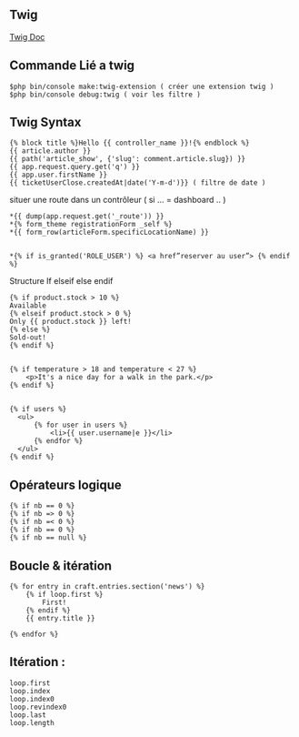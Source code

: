 ## Twig


[Twig Doc](https://twig.symfony.com/doc/2.x/index.html)

## Commande Lié a twig

    $php bin/console make:twig-extension ( créer une extension twig )
    $php bin/console debug:twig ( voir les filtre )


## Twig Syntax


  	{% block title %}Hello {{ controller_name }}!{% endblock %}
  	{{ article.author }}
  	{{ path('article_show', {'slug': comment.article.slug}) }}
  	{{ app.request.query.get('q') }}
  	{{ app.user.firstName }}
  	{{ ticketUserClose.createdAt|date('Y-m-d')}} ( filtre de date )

situer une route dans un contrôleur ( si … = dashboard .. )

    *{{ dump(app.request.get('_route')) }}
    *{% form_theme registrationForm _self %}
    *{{ form_row(articleForm.specificLocationName) }}


    *{% if is_granted('ROLE_USER') %} <a href”reserver au user”> {% endif %}

Structure If elseif else endif


  	{% if product.stock > 10 %}
  	Available
  	{% elseif product.stock > 0 %}
  	Only {{ product.stock }} left!
  	{% else %}
  	Sold-out!
  	{% endif %}


  	{% if temperature > 18 and temperature < 27 %}
  		<p>It's a nice day for a walk in the park.</p>
  	{% endif %}


  	{% if users %}
      <ul>
          {% for user in users %}
              <li>{{ user.username|e }}</li>
          {% endfor %}
      </ul>
  	{% endif %}

## Opérateurs logique


    {% if nb == 0 %}
    {% if nb => 0 %}
    {% if nb =< 0 %}
    {% if nb == 0 %}
    {% if nb == null %}


## Boucle & itération

    {% for entry in craft.entries.section('news') %}
        {% if loop.first %}
            First!
        {% endif %}
        {{ entry.title }}

    {% endfor %}

## Itération :

    loop.first
    loop.index
    loop.index0
    loop.revindex0
    loop.last
    loop.length
